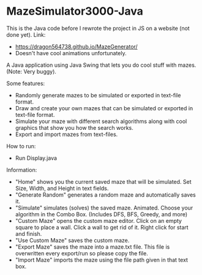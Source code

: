 # MazeSimulator3000-Java
This is the Java code before I rewrote the project in JS on a website (not done yet).
Link:
 - https://dragon564738.github.io/MazeGenerator/
 - Doesn't have cool animations unfortunately.

A Java application using Java Swing that lets you do cool stuff with mazes. (Note: Very buggy).


Some features:
 - Randomly generate mazes to be simulated or exported in text-file format.
 - Draw and create your own mazes that can be simulated or exported in text-file format.
 - Simulate your maze with different search algorithms along with cool graphics that show you how the search works.
 - Export and import mazes from text-files.

How to run:
 - Run Display.java

Information:
 - "Home" shows you the current saved maze that will be simulated. Set Size, Width, and Height in text fields.
 - "Generate Random" generates a random maze and automatically saves it.
 - "Simulate" simulates (solves) the saved maze. Animated. Choose your algorithm in the Combo Box. (Includes DFS, BFS, Greedy, and more)
 - "Custom Maze" opens the custom maze editor. Click on an empty square to place a wall. Click a wall to get rid of it. Right click for start and finish.
 - "Use Custom Maze" saves the custom maze.
 - "Export Maze" saves the maze into a maze.txt file. This file is overwritten every export/run so please copy the file.
 - "Import Maze" imports the maze using the file path given in that text box.
